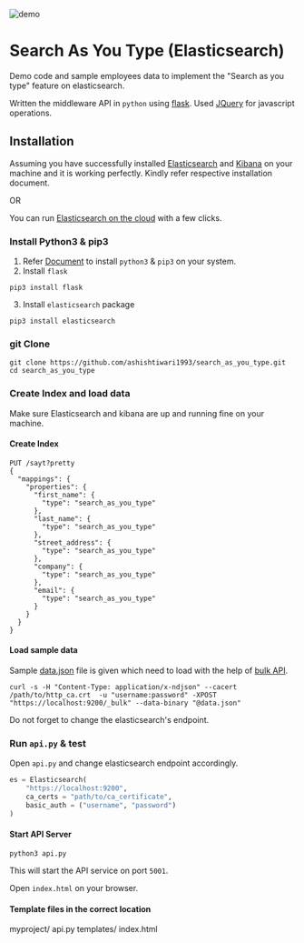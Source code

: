 ![demo](search_as_you_type.gif)

# Search As You Type (Elasticsearch)

Demo code and sample employees data to implement the "Search as you type" feature on elasticsearch. 

Written the middleware API in `python` using [flask](https://flask.palletsprojects.com/en/2.0.x/). Used [JQuery](https://jquery.com/) for javascript operations.

## Installation

Assuming you have successfully installed [Elasticsearch](https://www.elastic.co/guide/en/elasticsearch/reference/current/install-elasticsearch.html) and [Kibana](https://www.elastic.co/guide/en/kibana/current/install.html) on your machine and it is working perfectly. Kindly refer respective installation document. 

OR

You can run [Elasticsearch on the cloud](https://cloud.elastic.co/registration) with a few clicks. 

### Install Python3 & pip3

1. Refer [Document](https://www.python.org/downloads/) to install `python3` & `pip3` on your system.
2. Install `flask`
```
pip3 install flask
```
3. Install `elasticsearch` package
```
pip3 install elasticsearch
```

### git Clone

```
git clone https://github.com/ashishtiwari1993/search_as_you_type.git
cd search_as_you_type
```

### Create Index and load data

Make sure Elasticsearch and kibana are up and running fine on your machine. 

#### Create Index

```
PUT /sayt?pretty
{
  "mappings": {
    "properties": {
      "first_name": {
        "type": "search_as_you_type"
      },
      "last_name": {
        "type": "search_as_you_type"
      },
      "street_address": {
        "type": "search_as_you_type"
      },
      "company": {
        "type": "search_as_you_type"
      },
      "email": {
        "type": "search_as_you_type"
      }
    }
  }
}
```

#### Load sample data

Sample [data.json](https://github.com/ashishtiwari1993/search_as_you_type/blob/main/data.json) file is given which need to load with the help of [bulk API](https://www.elastic.co/guide/en/elasticsearch/reference/current/docs-bulk.html). 

```
curl -s -H "Content-Type: application/x-ndjson" --cacert /path/to/http_ca.crt  -u "username:password" -XPOST "https://localhost:9200/_bulk" --data-binary "@data.json"
```

Do not forget to change the elasticsearch's endpoint. 

### Run `api.py` & test

Open `api.py` and change elasticsearch endpoint accordingly.

```py
es = Elasticsearch(
    "https://localhost:9200",
    ca_certs = "path/to/ca_certificate",
    basic_auth = ("username", "password")
)
```

#### Start API Server

```
python3 api.py
```

This will start the API service on port `5001`.

Open `index.html` on your browser. 



#### Template files in the correct location

myproject/
    api.py
    templates/
        index.html